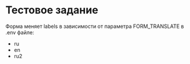 <h1>Тестовое задание</h1>
<p>Форма меняет labels в зависимости от параметра <span>FORM_TRANSLATE</span>
в .env файле:
</p>
<ul>
<li>ru</li>
<li>en</li>
<li>ru2</li>
</ul>
